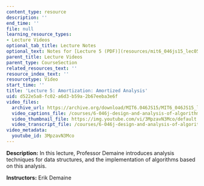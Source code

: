 ```yaml
---
content_type: resource
description: ''
end_time: ''
file: null
learning_resource_types:
- Lecture Videos
optional_tab_title: Lecture Notes
optional_text: Notes for [Lecture 5 (PDF)](resources/mit6_046js15_lec05) are available.
parent_title: Lecture Videos
parent_type: CourseSection
related_resources_text: ''
resource_index_text: ''
resourcetype: Video
start_time: ''
title: 'Lecture 5: Amortization: Amortized Analysis'
uid: d522e5a8-fc02-a6d3-b59a-2b67eeba3e6f
video_files:
  archive_url: https://archive.org/download/MIT6.046JS15/MIT6_046JS15_lec05_300k.mp4
  video_captions_file: /courses/6-046j-design-and-analysis-of-algorithms-spring-2015/f341f1524160555586733d8f894b8979_3MpzavN3Mco.vtt
  video_thumbnail_file: https://img.youtube.com/vi/3MpzavN3Mco/default.jpg
  video_transcript_file: /courses/6-046j-design-and-analysis-of-algorithms-spring-2015/c76fdd33125707943f4c9a6556f6295e_3MpzavN3Mco.pdf
video_metadata:
  youtube_id: 3MpzavN3Mco
---
```


**Description:** In this lecture, Professor Demaine introduces analysis techniques for data structures, and the implementation of algorithms based on this analysis.

**Instructors:** Erik Demaine